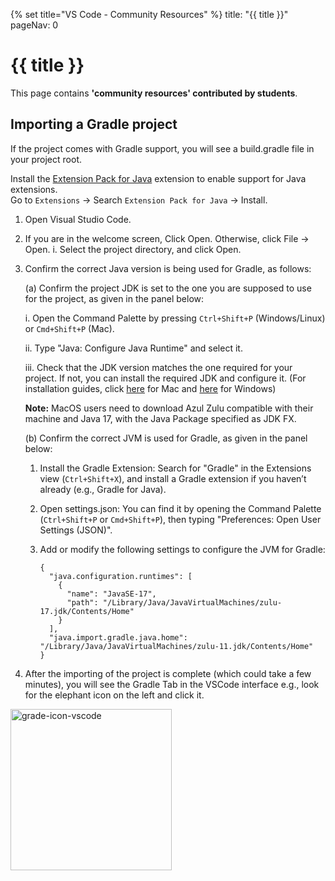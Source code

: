 {% set title="VS Code - Community Resources" %}
<frontmatter>
  title: "{{ title }}"
  pageNav: 0
</frontmatter>

# {{ title }}

<box type="warning">

This page contains **'community resources' contributed by students**.
</box>

## Importing a Gradle project

<box type="tip" seamless>

If the project comes with Gradle support, you will see a build.gradle file in your project root.
</box>

<box type="warning" seamless>

Install the [Extension Pack for Java](https://marketplace.visualstudio.com/items?itemName=vscjava.vscode-java-pack) extension to enable support for Java extensions.  
Go to `Extensions` → Search `Extension Pack for Java` → Install.
</box>

1. Open Visual Studio Code.

2. If you are in the welcome screen, Click Open. Otherwise, click File -> Open.
   i. Select the project directory, and click Open.

3. Confirm the correct Java version is being used for Gradle, as follows:

    (a) Confirm the project JDK is set to the one you are supposed to use for the project, as given in the panel below:

    i. Open the Command Palette by pressing `Ctrl+Shift+P` (Windows/Linux) or `Cmd+Shift+P` (Mac).

    ii. Type "Java: Configure Java Runtime" and select it.

    iii. Check that the JDK version matches the one required for your project. If not, you can install the required JDK and configure it. (For installation guides, click [here](https://se-education.org/guides/tutorials/javaInstallationMac.html) for Mac and [here](https://se-education.org/guides/tutorials/javaInstallationWindows.html) for Windows)

    **Note:** MacOS users need to download Azul Zulu compatible with their machine and Java 17, with the Java Package specified as JDK FX.

    (b) Confirm the correct JVM is used for Gradle, as given in the panel below:

    <panel header="VSCode: Setting the JVM for Gradle">

    1. Install the Gradle Extension: Search for "Gradle" in the Extensions view (`Ctrl+Shift+X`), and install a Gradle extension if you haven’t already (e.g., Gradle for Java).
    2. Open settings.json: You can find it by opening the Command Palette (`Ctrl+Shift+P` or `Cmd+Shift+P`), then typing "Preferences: Open User Settings (JSON)".
    3. Add or modify the following settings to configure the JVM for Gradle:

        ```
        {
          "java.configuration.runtimes": [
            {
              "name": "JavaSE-17",
              "path": "/Library/Java/JavaVirtualMachines/zulu-17.jdk/Contents/Home"
            }
          ],
          "java.import.gradle.java.home": "/Library/Java/JavaVirtualMachines/zulu-11.jdk/Contents/Home"
        }
        ```

    </panel>

4. After the importing of the project is complete (which could take a few minutes), you will see the Gradle Tab in the VSCode interface e.g., look for the elephant icon on the left and click it.

<img width="258" alt="grade-icon-vscode" src="https://github.com/user-attachments/assets/1280c200-8301-4a5d-8e37-5bbafb321541">
